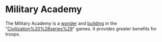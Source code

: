 # Military Academy

The Military Academy is a [wonder](wonder) and [building](building) in the "[Civilization%20%28series%29](Civilization)" games. It provides greater benefits for troops.